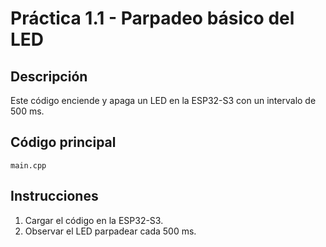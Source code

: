 # Práctica 1.1 - Parpadeo básico del LED

## Descripción
Este código enciende y apaga un LED en la ESP32-S3 con un intervalo de 500 ms.

## Código principal
`main.cpp`

## Instrucciones
1. Cargar el código en la ESP32-S3.
2. Observar el LED parpadear cada 500 ms.

